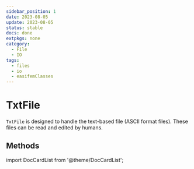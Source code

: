 ```yaml
---
sidebar_position: 1
date: 2023-08-05 
update: 2023-08-05 
status: stable
docs: done
extpkgs: none
category: 
  - File
  - IO
tags: 
  - files 
  - io
  - easifemClasses
---
```


# TxtFile

`TxtFile` is designed to handle the text-based file (ASCII format files). These files can be read and edited by humans.

## Methods

import DocCardList from '@theme/DocCardList';

<DocCardList />
